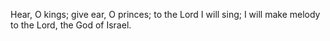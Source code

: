 Hear, O kings; give ear, O princes; to the Lord I will sing; I will make melody to the Lord, the God of Israel.
